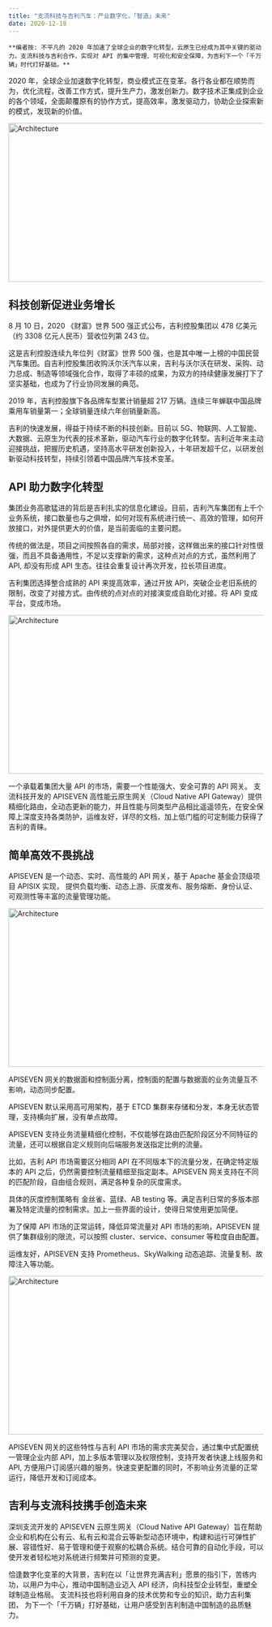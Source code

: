 ```yaml
---
title: "支流科技与吉利汽车：产业数字化，「智造」未来"
date: 2020-12-18
---  
```


`**编者按: 不平凡的 2020 年加速了全球企业的数字化转型，云原生已经成为其中关键的驱动力。支流科技与吉利合作，实现对 API 的集中管理、可视化和安全保障，为吉利下一个「千万辆」时代打好基础。**`

2020 年，全球企业加速数字化转型，商业模式正在变革。各行各业都在顺势而为，优化流程，改善工作方式，提升生产力，激发创新力。数字技术正集成到企业的各个领域，全面颠覆原有的协作方式，提高效率，激发驱动力，协助企业探索新的模式，发现新的价值。

<img src="https://tcs.teambition.net/storage/3120fa88a7a20ab9c0f027a97b3e3ac1e9bb?Signature=eyJhbGciOiJIUzI1NiIsInR5cCI6IkpXVCJ9.eyJBcHBJRCI6IjU5Mzc3MGZmODM5NjMyMDAyZTAzNThmMSIsIl9hcHBJZCI6IjU5Mzc3MGZmODM5NjMyMDAyZTAzNThmMSIsIl9vcmdhbml6YXRpb25JZCI6IiIsImV4cCI6MTYwOTUwNjY5NiwiaWF0IjoxNjA4OTAxODk2LCJyZXNvdXJjZSI6Ii9zdG9yYWdlLzMxMjBmYTg4YTdhMjBhYjljMGYwMjdhOTdiM2UzYWMxZTliYiJ9.V9R5bjDwgZ3kukup4wHnVu3ojtYWuVAf2oUTNVWFKo4&download=image.png" alt="Architecture" width="600" height="313" />

## 科技创新促进业务增长

8 月 10 日，2020 《财富》世界 500 强正式公布，吉利控股集团以 478 亿美元（约 3308 亿元人民币）营收位列第 243 位。

这是吉利控股连续九年位列《财富》世界 500 强，也是其中唯一上榜的中国民营汽车集团。自吉利控股集团收购沃尔沃汽车以来，吉利与沃尔沃在研发、采购、动力总成、制造等领域强化合作，取得了丰硕的成果，为双方的持续健康发展打下了坚实基础，也成为了行业协同发展的典范。

2019 年，吉利控股旗下各品牌车型累计销量超 217 万辆。连续三年蝉联中国品牌乘用车销量第一；全球销量连续六年创销量新高。

吉利的快速发展，得益于持续不断的科技创新。目前以 5G、物联网、人工智能、大数据、云原生为代表的技术革新，驱动汽车行业的数字化转型。吉利近年来主动迎接挑战，把握历史机遇，坚持高水平研发创新投入，十年研发超千亿，以研发创新驱动科技转型，持续引领着中国品牌汽车技术变革。

## API 助力数字化转型

集团业务高歌猛进的背后是吉利扎实的信息化建设。目前，吉利汽车集团有上千个业务系统，接口数量也与之俱增，如何对现有系统进行统一、高效的管理，如何开放接口，对外提供更大的价值，是当前面临的主要问题。

传统的做法是，项目之间按照各自的需求，局部对接，这样做出来的接口针对性很强，而且不具备通用性，不足以支撑新的需求，这种点对点的方式，虽然利用了 API, 却没有形成 API 生态。往往会重复设计再次开发，拉长项目进度。

吉利集团选择整合成熟的 API 来提高效率，通过开放 API，突破企业老旧系统的限制，改变了对接方式。由传统的点对点的对接演变成自助化对接。将 API 变成平台，变成市场。

<img src="https://tcs.teambition.net/storage/312063be67dd189efe5de6e1dcb6456b52b5?Signature=eyJhbGciOiJIUzI1NiIsInR5cCI6IkpXVCJ9.eyJBcHBJRCI6IjU5Mzc3MGZmODM5NjMyMDAyZTAzNThmMSIsIl9hcHBJZCI6IjU5Mzc3MGZmODM5NjMyMDAyZTAzNThmMSIsIl9vcmdhbml6YXRpb25JZCI6IiIsImV4cCI6MTYwOTUwNjY5NiwiaWF0IjoxNjA4OTAxODk2LCJyZXNvdXJjZSI6Ii9zdG9yYWdlLzMxMjA2M2JlNjdkZDE4OWVmZTVkZTZlMWRjYjY0NTZiNTJiNSJ9.DaTbiOL9GIAP-1IAcT6QPEZ-wL6tlo3jqpcrDSvq98g&download=image.png" alt="Architecture" width="600" height="313" />


一个承载着集团大量 API 的市场，需要一个性能强大、安全可靠的 API 网关。 支流科技开发的 APISEVEN 高性能云原生网关（Cloud Native API Gateway）提供精细化路由，全动态更新的能力，并且性能与同类型产品相比遥遥领先，在安全保障上深度支持各类防护，运维友好，详尽的文档，加上低门槛的可定制能力获得了吉利的青睐。

## 简单高效不畏挑战

APISEVEN 是一个动态、实时、高性能的 API 网关，基于 Apache 基金会顶级项目 APISIX 实现， 提供负载均衡、动态上游、灰度发布、服务熔断、身份认证、可观测性等丰富的流量管理功能。

<img src="https://tcs.teambition.net/storage/3120d7770b4e484676dcb644777e14339ab2?Signature=eyJhbGciOiJIUzI1NiIsInR5cCI6IkpXVCJ9.eyJBcHBJRCI6IjU5Mzc3MGZmODM5NjMyMDAyZTAzNThmMSIsIl9hcHBJZCI6IjU5Mzc3MGZmODM5NjMyMDAyZTAzNThmMSIsIl9vcmdhbml6YXRpb25JZCI6IiIsImV4cCI6MTYwOTUwNjY5NiwiaWF0IjoxNjA4OTAxODk2LCJyZXNvdXJjZSI6Ii9zdG9yYWdlLzMxMjBkNzc3MGI0ZTQ4NDY3NmRjYjY0NDc3N2UxNDMzOWFiMiJ9.EPKD---Ds7wDt_JFM6H3OcsIARhiJbiaj7CiChRcUo4&download=image.png" alt="Architecture" width="600" height="313" />


APISEVEN 网关的数据面和控制面分离，控制面的配置与数据面的业务流量互不影响，动态同步配置。

APISEVEN 默认采用高可用架构，基于 ETCD 集群来存储和分发，本身无状态管理，支持横向扩展，没有单点故障。

APISEVEN 支持业务流量精细化控制，不仅能够在路由匹配阶段区分不同特征的流量，还可以根据自定义规则向后端服务发送指定比例的流量。

比如，吉利 API 市场需要区分相同 API 在不同版本下的流量分发，在确定特定版本的 API 之后，仍然需要控制流量精细至指定副本。APISEVEN 网关支持在不同的匹配阶段，自由组合规则，满足各种复杂的灰度需求。

具体的灰度控制策略有 金丝雀、蓝绿、AB testing 等。满足吉利日常的多版本部署及特定流量的控制需求。加上一些界面的设计，使得日常使用更加简便。

为了保障 API 市场的正常运转，降低异常流量对 API 市场的影响，APISEVEN 提供了集群级别的限流，可以按照 cluster、service、consumer 等粒度自由配置。

运维友好，APISEVEN 支持 Prometheus、SkyWalking 动态追踪、流量复制、故障注入等功能。

<img src="https://tcs.teambition.net/storage/31200b09d2a514535a67e526675b63cc15bc?Signature=eyJhbGciOiJIUzI1NiIsInR5cCI6IkpXVCJ9.eyJBcHBJRCI6IjU5Mzc3MGZmODM5NjMyMDAyZTAzNThmMSIsIl9hcHBJZCI6IjU5Mzc3MGZmODM5NjMyMDAyZTAzNThmMSIsIl9vcmdhbml6YXRpb25JZCI6IiIsImV4cCI6MTYwOTUwNjY5NiwiaWF0IjoxNjA4OTAxODk2LCJyZXNvdXJjZSI6Ii9zdG9yYWdlLzMxMjAwYjA5ZDJhNTE0NTM1YTY3ZTUyNjY3NWI2M2NjMTViYyJ9.C17hXpLdFgZiFI9mvZ393jDdBzcB9gm18wJTXPw7-DA&download=image.png" alt="Architecture" width="600" height="313" />


APISEVEN 网关的这些特性与吉利 API 市场的需求完美契合，通过集中式配置统一管理企业内部 API，加上多版本管理以及权限控制，支持开发者快速上线服务和 API, 方便用户订阅感兴趣的服务。快速变更配置的同时，不影响业务流量的正常运行，降低开发和订阅成本。

## 吉利与支流科技携手创造未来

深圳支流开发的 APISEVEN 云原生网关（Cloud Native API Gateway）旨在帮助企业和机构在公有云、私有云和混合云等新型动态环境中，构建和运行可弹性扩展、容错性好、易于管理和便于观察的松耦合系统。结合可靠的自动化手段，可以使开发者轻松地对系统进行频繁并可预测的变更。

恰逢数字化变革的大背景，吉利在以「让世界充满吉利」愿景的指引下，苦练内功，以用户为中心，推动中国制造业迈入 API 经济，向科技型企业转型，重塑全球制造业格局。 支流科技也将利用自身的技术优势和专业的知识，助力吉利集团， 为下一个「千万辆」打好基础，让用户感受到吉利制造中国制造的品质魅力。
